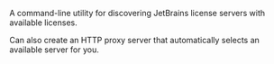 A command-line utility for discovering JetBrains license servers with available licenses.

Can also create an HTTP proxy server that automatically selects an available server for you.
